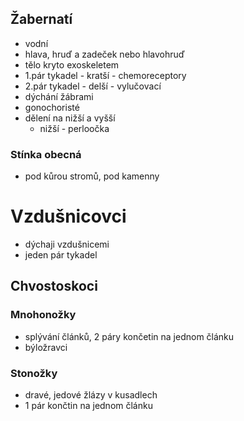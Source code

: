 ## Žabernatí

- vodní
- hlava, hruď a zadeček nebo hlavohruď
- tělo kryto exoskeletem
- 1.pár tykadel - kratší - chemoreceptory
- 2.pár tykadel - delší - vylučovací
- dýchání žábrami
- gonochoristé
- dělení na nižší a vyšší
  - nižší - perloočka

### Stínka obecná

- pod kůrou stromů, pod kamenny

# Vzdušnicovci

- dýchaji vzdušnicemi
- jeden pár tykadel

## Chvostoskoci

### Mnohonožky

- splývání článků, 2 páry končetin na jednom článku
- býložravci

### Stonožky

- dravé, jedové žlázy v kusadlech
- 1 pár končtin na jednom článku
